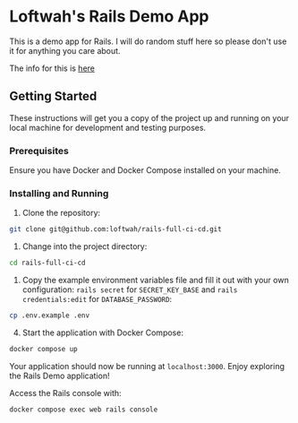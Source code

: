 # Loftwah's Rails Demo App

This is a demo app for Rails. I will do random stuff here so please don't use it for anything you care about.

The info for this is [here](https://github.com/loftwah/tech-101/tree/main/misc/drills/3-rails-full-ci-cd)

## Getting Started

These instructions will get you a copy of the project up and running on your local machine for development and testing purposes.

### Prerequisites

Ensure you have Docker and Docker Compose installed on your machine. 

### Installing and Running

1. Clone the repository:

```bash
git clone git@github.com:loftwah/rails-full-ci-cd.git
```

1. Change into the project directory:

```bash
cd rails-full-ci-cd
```

1. Copy the example environment variables file and fill it out with your own configuration: `rails secret` for `SECRET_KEY_BASE` and `rails credentials:edit` for `DATABASE_PASSWORD`:

```bash
cp .env.example .env
```

4. Start the application with Docker Compose:

```bash
docker compose up
```

Your application should now be running at `localhost:3000`. Enjoy exploring the Rails Demo application!

Access the Rails console with:

```bash
docker compose exec web rails console
```
